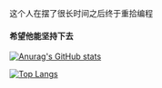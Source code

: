 这个人在摆了很长时间之后终于重拾编程
#### 希望他能坚持下去
<!-- ![Dusai's GitHub stats](https://github-readme-stats.vercel.app/api?username=9WiSHao&show_icons=true) -->
[![Anurag's GitHub stats](https://github-readme-stats.vercel.app/api?username=9WiSHao)](https://github.com/anuraghazra/github-readme-stats)
</br>
<!-- ![Top Langs](https://github-readme-stats.vercel.app/api/top-langs/?username=9WiSHao&layout=compact) -->
[![Top Langs](https://github-readme-stats.vercel.app/api/top-langs/?username=9WiSHao)](https://github.com/anuraghazra/github-readme-stats)

